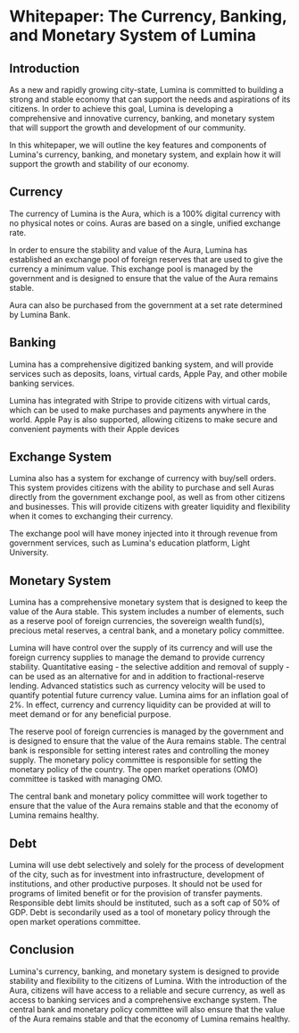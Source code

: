 # Whitepaper: The Currency, Banking, and Monetary System of Lumina

## Introduction

As a new and rapidly growing city-state, Lumina is committed to building a strong and stable economy that can support the needs and aspirations of its citizens. In order to achieve this goal, Lumina is developing a comprehensive and innovative currency, banking, and monetary system that will support the growth and development of our community.

In this whitepaper, we will outline the key features and components of Lumina's currency, banking, and monetary system, and explain how it will support the growth and stability of our economy.

## Currency

The currency of Lumina is the Aura, which is a 100% digital currency with no physical notes or coins. Auras are based on a single, unified exchange rate.

In order to ensure the stability and value of the Aura, Lumina has established an exchange pool of foreign reserves that are used to give the currency a minimum value. This exchange pool is managed by the government and is designed to ensure that the value of the Aura remains stable.

Aura can also be purchased from the government at a set rate determined by Lumina Bank.

## Banking

Lumina has a comprehensive digitized banking system, and will provide services such as deposits, loans, virtual cards, Apple Pay, and other mobile banking services.

Lumina has integrated with Stripe to provide citizens with virtual cards, which can be used to make purchases and payments anywhere in the world. Apple Pay is also supported, allowing citizens to make secure and convenient payments with their Apple devices

## Exchange System

Lumina also has a system for exchange of currency with buy/sell orders. This system provides citizens with the ability to purchase and sell Auras directly from the government exchange pool, as well as from other citizens and businesses. This will provide citizens with greater liquidity and flexibility when it comes to exchanging their currency.

The exchange pool will have money injected into it through revenue from government services, such as Lumina's education platform, Light University.


## Monetary System

Lumina has a comprehensive monetary system that is designed to keep the value of the Aura stable. This system includes a number of elements, such as a reserve pool of foreign currencies, the sovereign wealth fund(s), precious metal reserves, a central bank, and a monetary policy committee.

Lumina will have control over the supply of its currency and will use the foreign currency supplies to manage the demand to provide currency stability. Quantitative easing - the selective addition and removal of supply - can be used as an alternative for and in addition to fractional-reserve lending. Advanced statistics such as currency velocity will be used to quantify potential future currency value. Lumina aims for an inflation goal of 2%. In effect, currency and currency liquidity can be provided at will to meet demand or for any beneficial purpose.

The reserve pool of foreign currencies is managed by the government and is designed to ensure that the value of the Aura remains stable. The central bank is responsible for setting interest rates and controlling the money supply. The monetary policy committee is responsible for setting the monetary policy of the country. The open market operations (OMO) committee is tasked with managing OMO.

The central bank and monetary policy committee will work together to ensure that the value of the Aura remains stable and that the economy of Lumina remains healthy.

## Debt

Lumina will use debt selectively and solely for the process of development of the city, such as for investment into infrastructure, development of institutions, and other productive purposes. It should not be used for programs of limited benefit or for the provision of transfer payments. Responsible debt limits should be instituted, such as a soft cap of 50% of GDP. Debt is secondarily used as a tool of monetary policy through the open market operations committee.

## Conclusion

Lumina's currency, banking, and monetary system is designed to provide stability and flexibility to the citizens of Lumina. With the introduction of the Aura, citizens will have access to a reliable and secure currency, as well as access to banking services and a comprehensive exchange system. The central bank and monetary policy committee will also ensure that the value of the Aura remains stable and that the economy of Lumina remains healthy.
